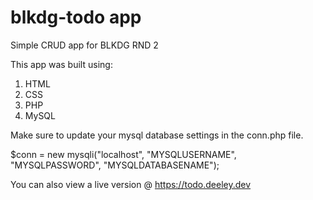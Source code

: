 # blkdg-todo app

Simple CRUD app for BLKDG RND 2

This app was built using:

  1. HTML
  2. CSS
  3. PHP
  4. MySQL

Make sure to update your mysql database settings in the conn.php file.

  $conn = new mysqli("localhost", "MYSQLUSERNAME", "MYSQLPASSWORD", "MYSQLDATABASENAME");
  
You can also view a live version @ https://todo.deeley.dev
